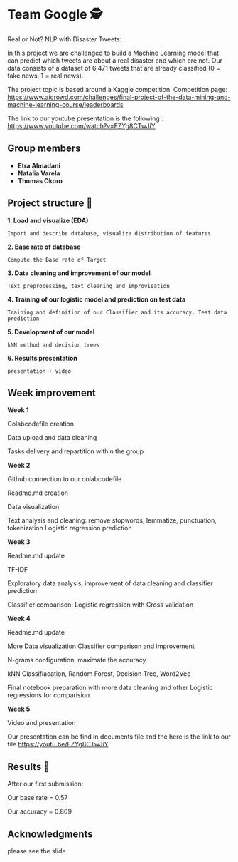 # Team Google 🕵️

Real or Not? NLP with Disaster Tweets: 

In this project we are challenged to build a Machine Learning model that can predict which tweets are about a real disaster and which are not. 
Our data consists of a dataset of 6,471 tweets that are already classified (0 = fake news, 1 = real news).

The project topic is based around a Kaggle competition. Competition page: https://www.aicrowd.com/challenges/final-project-of-the-data-mining-and-machine-learning-course/leaderboards

The link to our youtube presentation is the following : https://www.youtube.com/watch?v=FZYg8CTwJiY




## Group members

* **Etra Almadani** 
* **Natalia Varela**
* **Thomas Okoro**


## Project structure 🚀


   **1. Load and visualize (EDA)**

    Import and describe database, visualize distribution of features

   **2. Base rate of database**

    Compute the Base rate of Target

   **3. Data cleaning and improvement of our model**

    Text preprocessing, text cleaning and improvisation

   **4. Training of our logistic model and prediction on test data**

    Training and definition of our Classifier and its accuracy. Test data prediction

   **5. Development of our model**

    kNN method and decision trees

   **6. Results presentation**

    presentation + video

## Week improvement

**Week 1**

Colabcodefile creation

Data upload and data cleaning

Tasks delivery and repartition within the group

**Week 2**

Github connection to our colabcodefile

Readme.md creation

Data visualization 

Text analysis and cleaning: remove stopwords, lemmatize, punctuation, tokenization
Logistic regression prediction

**Week 3**

Readme.md update

TF-IDF

Exploratory data analysis, improvement of data cleaning and classifier prediction

Classifier comparison: Logistic regression with Cross validation


**Week 4**

Readme.md update

More Data visualization
Classifier comparison and improvement

N-grams configuration, maximate the accuracy

kNN Classifiacation, Random Forest, Decision Tree, Word2Vec

Final notebook preparation with more data cleaning and other Logistic regressions for comparision

**Week 5**

Video and presentation

Our presentation can be find in documents file and the here is the link to our file https://youtu.be/FZYg8CTwJiY


## Results 🥇

After our first submission:

Our base rate = 0.57

Our accuracy = 0.809


## Acknowledgments

please see the slide
